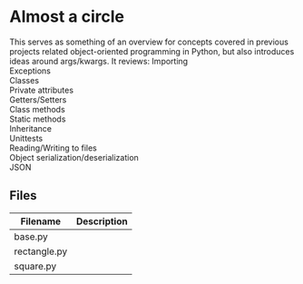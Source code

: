 # Almost a circle
This serves as something of an overview for concepts covered in previous projects related object-oriented programming in Python, but also introduces ideas around args/kwargs. It reviews:
  Importing  
  Exceptions  
  Classes  
  Private attributes  
  Getters/Setters  
  Class methods  
  Static methods  
  Inheritance  
  Unittests  
  Reading/Writing to files  
  Object serialization/deserialization  
  JSON  

## Files

| Filename | Description |
| -------- | ----------- |
| base.py | 
| rectangle.py | 
| square.py | 

